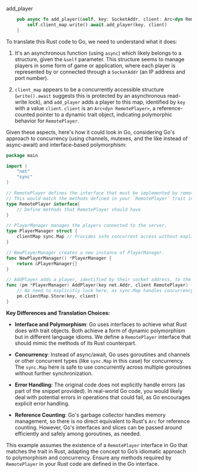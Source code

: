 add_player

```rust
    pub async fn add_player(&self, key: SocketAddr, client: Arc<dyn RemotePlayer>) {
        self.client_map.write().await.add_player(key, client)
    }
```


To translate this Rust code to Go, we need to understand what it does:

1. It's an asynchronous function (using `async`) which likely belongs to a structure, given the `&self` parameter. This structure seems to manage players in some form of game or application, where each player is represented by or connected through a `SocketAddr` (an IP address and port number).

2. `client_map` appears to be a concurrently accessible structure (`write().await` suggests this is protected by an asynchronous read-write lock), and `add_player` adds a player to this map, identified by `key` with a value `client`. `client` is an `Arc<dyn RemotePlayer>`, a reference-counted pointer to a dynamic trait object, indicating polymorphic behavior for `RemotePlayer`.

Given these aspects, here's how it could look in Go, considering Go's approach to concurrency (using channels, mutexes, and the like instead of async-await) and interface-based polymorphism:

```go
package main

import (
	"net"
	"sync"
)

// RemotePlayer defines the interface that must be implemented by remote players.
// This would match the methods defined in your `RemotePlayer` trait in Rust.
type RemotePlayer interface{
    // Define methods that RemotePlayer should have
}

// PlayerManager manages the players connected to the server.
type PlayerManager struct {
	clientMap sync.Map // Provides safe concurrent access without explicit locks
}

// NewPlayerManager creates a new instance of PlayerManager.
func NewPlayerManager() *PlayerManager {
	return &PlayerManager{}
}

// AddPlayer adds a player, identified by their socket address, to the manager.
func (pm *PlayerManager) AddPlayer(key net.Addr, client RemotePlayer) {
	// No need to explicitly lock here, as sync.Map handles concurrency.
	pm.clientMap.Store(key, client)
}
```

**Key Differences and Translation Choices:**

- **Interface and Polymorphism**: Go uses interfaces to achieve what Rust does with trait objects. Both achieve a form of dynamic polymorphism but in different language idioms. We define a `RemotePlayer` interface that should mimic the methods of its Rust counterpart.

- **Concurrency**: Instead of async/await, Go uses goroutines and channels or other concurrent types (like `sync.Map` in this case) for concurrency. The `sync.Map` here is safe to use concurrently across multiple goroutines without further synchronization.

- **Error Handling**: The original code does not explicitly handle errors (as part of the snippet provided). In real-world Go code, you would likely deal with potential errors in operations that could fail, as Go encourages explicit error handling.

- **Reference Counting**: Go's garbage collector handles memory management, so there is no direct equivalent to Rust's `Arc` for reference counting. However, Go's interfaces and slices can be passed around efficiently and safely among goroutines, as needed.

This example assumes the existence of a `RemotePlayer` interface in Go that matches the trait in Rust, adapting the concept to Go’s idiomatic approach to polymorphism and concurrency. Ensure any methods required by `RemotePlayer` in your Rust code are defined in the Go interface.